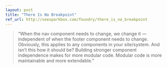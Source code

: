 ```yaml
---
layout: post
title: "There Is No Breakpoint"
ref_url: http://seesparkbox.com/foundry/there_is_no_breakpoint
---
```


> “When the nav component needs to change, we change it — independent of when the footer component needs to change. Obviously, this applies to any components in your site/system. And isn’t this how it should be? Building stronger component independence makes for more modular code. Modular code is more maintainable and more extendable.”
